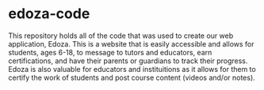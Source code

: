 # edoza-code
This repository holds all of the code that was used to create our web application, Edoza. This is a website that is easily accessible and allows for students, ages 6-18, to message to tutors and educators, earn certifications, and have their parents or guardians to track their progress. Edoza is also valuable for educators and instituitions as it allows for them to certify the work of students and post course content (videos and/or notes).
